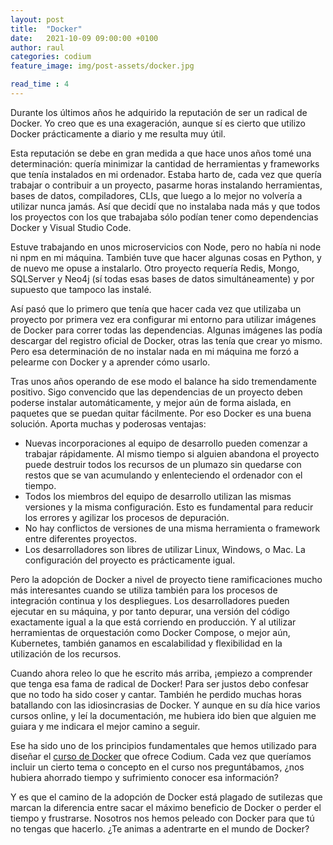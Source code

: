 ```yaml
---
layout: post
title:  "Docker"
date:   2021-10-09 09:00:00 +0100
author: raul
categories: codium
feature_image: img/post-assets/docker.jpg

read_time : 4
---
```


Durante los últimos años he adquirido la reputación de ser un radical de Docker. Yo creo que es una exageración, aunque sí es cierto que utilizo Docker prácticamente a diario y me resulta muy útil.

Esta reputación se debe en gran medida a que hace unos años tomé una determinación: quería minimizar la cantidad de herramientas y frameworks que tenía instalados en mi ordenador. Estaba harto de, cada vez que quería trabajar o contribuir a un proyecto, pasarme horas instalando herramientas, bases de datos, compiladores, CLIs, que luego a lo mejor no volvería a utilizar nunca jamás. Así que decidí que no instalaba nada más y que todos los proyectos con los que trabajaba sólo podían tener como dependencias Docker y Visual Studio Code.

Estuve trabajando en unos microservicios con Node, pero no había ni node ni npm en mi máquina. También tuve que hacer algunas cosas en Python, y de nuevo me opuse a instalarlo. Otro proyecto requería Redis, Mongo, SQLServer y Neo4j (sí todas esas bases de datos simultáneamente) y por supuesto que tampoco las instalé.

Así pasó que lo primero que tenía que hacer cada vez que utilizaba un proyecto por primera vez era configurar mi entorno para utilizar imágenes de Docker para correr todas las dependencias. Algunas imágenes las podía descargar del registro oficial de Docker, otras las tenía que crear yo mismo. Pero esa determinación de no instalar nada en mi máquina me forzó a pelearme con Docker y a aprender cómo usarlo.

Tras unos años operando de ese modo el balance ha sido tremendamente positivo. Sigo convencido que las dependencias de un proyecto deben poderse instalar automáticamente, y mejor aún de forma aislada, en paquetes que se puedan quitar fácilmente. Por eso Docker es una buena solución. Aporta muchas y poderosas ventajas:
- Nuevas incorporaciones al equipo de desarrollo pueden comenzar a trabajar rápidamente. Al mismo tiempo si alguien abandona el proyecto puede destruir todos los recursos de un plumazo sin quedarse con restos que se van acumulando y enlenteciendo el ordenador con el tiempo.
- Todos los miembros del equipo de desarrollo utilizan las mismas versiones y la misma configuración. Esto es fundamental para reducir los errores y agilizar los procesos de depuración.
- No hay conflictos de versiones de una misma herramienta o framework entre diferentes proyectos.
- Los desarrolladores son libres de utilizar Linux, Windows, o Mac. La configuración del proyecto es prácticamente igual.

Pero la adopción de Docker a nivel de proyecto tiene ramificaciones mucho más interesantes cuando se utiliza también para los procesos de integración continua y los despliegues. Los desarrolladores pueden ejecutar en su máquina, y por tanto depurar, una versión del código exactamente igual a la que está corriendo en producción. Y al utilizar herramientas de orquestación como Docker Compose, o mejor aún, Kubernetes, también ganamos en escalabilidad y flexibilidad en la utilización de los recursos.

Cuando ahora releo lo que he escrito más arriba, ¡empiezo a comprender que tenga esa fama de radical de Docker! Para ser justos debo confesar que no todo ha sido coser y cantar. También he perdido muchas horas batallando con las idiosincrasias de Docker. Y aunque en su día hice varios cursos online, y leí la documentación, me hubiera ido bien que alguien me guiara y me indicara el mejor camino a seguir.

Ese ha sido uno de los principios fundamentales que hemos utilizado para diseñar el [curso de Docker](https://www.codium.team/curso-docker.html) que ofrece Codium. Cada vez que queríamos incluir un cierto tema o concepto en el curso nos preguntábamos, ¿nos hubiera ahorrado tiempo y sufrimiento conocer esa información?

Y es que el camino de la adopción de Docker está plagado de sutilezas que marcan la diferencia entre sacar el máximo beneficio de Docker o perder el tiempo y frustrarse. Nosotros nos hemos peleado con Docker para que tú no tengas que hacerlo. ¿Te animas a adentrarte en el mundo de Docker?
